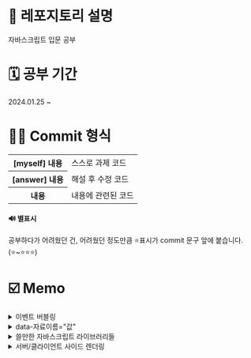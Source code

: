 # 📢 레포지토리 설명
자바스크립트 입문 공부

# 🗓️ 공부 기간
2024.01.25 ~ 

# 👩‍💻 Commit 형식
<table>
  <tr>
    <th>[myself] 내용</th>
    <td>스스로 과제 코드</td>
  </tr>
  <tr>
    <th>[answer] 내용</th>
    <td>해설 후 수정 코드</td>
  </tr>
  <tr>
    <th>내용</th>
    <td>내용에 관련된 코드</td>
  </tr>
</table>

#### 🔊 별표시 
공부하다가 어려웠던 건, 어려웠던 정도만큼 ⭐표시가 commit 문구 앞에 붙습니다. (⭐~⭐⭐⭐)

# ☑️ Memo
<details>
<summary>이벤트 버블링</summary>
<br/>

자바스크립트에서 이벤트 버블링은 항상 일어납니다.
```
<div class="black-bg">  <!-- 이거도 클릭한거임 -->
  <div class="white-bg">  <!-- 이거도 클릭한거임 -->
    <h4>로그인하세요</h4>  <!-- 이거 클릭하면 -->
  </div>
</div>
```

#### ✔️ 유용한 이벤트 관련 함수들<br/>
e.target; // 유저가 실제로 클릭한 html요소를 알려줌<br/>
e.currentTarget; // 이벤트리스너가 달린곳을 알려줌(this; 사용과 똑같음)<br/>
e.preventDefault(); // 클릭이 되지 않은 것처럼 동작하게 해줌(폼에서 유용)<br/>
e.stopProgation(); // 상위요소로 가는 이벤트 버블링을 막아줌<br/>
</details>

<details>
  <summary>data-자료이름="값"</summary><br/>

  html태그에 몰래 정보를 숨기는 기능이다.
  ```
  <li class="tab-button" data-id="0">Products</li>

  // 숨겼던 자료 출력은 셀렉터.dataset.자료이름
  document.getElementsByClassName('tab-button')[0].dataset.id
  ```
</details>
<details>
<summary>쓸만한 자바스크립트 라이브러리들</summary><br/>
1. Swiper<br/>
- 캐러셀의 경우, 직접만들어도 되지만, 좀 이쁘게 또는 쉽게 여러기능을 만들고 쉽다면 Swiper 라이브러리를 써도 됨<br/><br/>
2. Chart.js<br/>
- 웹페이지에 차트를 만들고 싶으면 쓰면 됨<br/><br/>
3. Animate On Scroll<br/>
- 스크롤 내리면 요소가 서서히 등장하는 애니메이션을 만들고 싶을 때 쓰면 됨<br/><br/>
4. EmailJS<br/>
- 원래 이메일 전송은 서버가 해야하지만, Gmail이런거 서버를 잠깐 빌리면 자바스크립트만으로 이메일 전송 가능<br/>
- user가 내 이메일 계정으로 이메일 전송도 가능하고, 내 이메일 계정으로 남에게 이메일 전송도 가능함<br/>
<br/>
5. Lodash<br/>
- array, object, 문자, 숫자 자료를 다루기 편해지는 기본함수들 제공
<br/><br/>
6. React/Vue<br/>
- 페이지가 너무 많아서 UI재활용이 자주 필요한 사이트나, 모바일 앱처럼 페이지 이동 없이 동작하는 Single Page Application을 만들 때 유용한 자바스크립트 라이브러리<br/>
<br/>
7. Fullpage.js<br/>
- 웹페이지를 ppt처럼 만들어줌(하지만 이런 UI는 유행이 지남) <br/>
</details>

<details>
  <summary>서버/클라이언트 사이드 렌더링</summary>
  <br/>
  서버에서 html파일을 user에게 보낼 때, 방법이 두가지가 있습니다.<br/>
  1. SSR: html파일을 이미 서버에서 다 완성해서 보냄, 서버가 쫌 귀찮음<br/>
  2. CSR: 서버에서 클라이언트에게 '텅 빈 html파일 + 데이터'를 보냄 --> html을 완성시키는 걸 js에게 시킴 --> user의 브라우저에서 일하는 js는 이리저리 일해서 html파일을 채우게 됨<br/>
</details>
